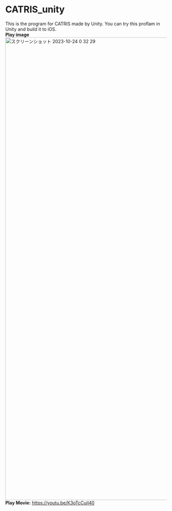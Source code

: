 # CATRIS_unity
This is the program for CATRIS made by Unity.
You can try this proflam in Unity and build it to iOS.  
**Play image**
<img width="1440" alt="スクリーンショット 2023-10-24 0 32 29" src="https://github.com/masaki-takayasu/CATRIS_unity/assets/147968070/47bffd4a-3d9e-457f-a07d-bbccad978661">
**Play Movie:** https://youtu.be/K3oTcCujI40
